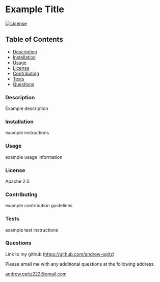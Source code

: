 # Example Title

  [![License](https://img.shields.io/badge/License-Apache_2.0-blue.svg)](https://opensource.org/licenses/Apache-2.0)
  
  ## Table of Contents
  
  - [Description](#description)
  - [Installation](#installation)
  - [Usage](#usage)
  - [License](#license)
  - [Contributing](#contributing)
  - [Tests](#tests)
  - [Questions](#questions)
  
  ### Description
  Example description
  
  ### Installation
  example instructions
  
  ### Usage
  example usage information
  
  ### License
  Apache 2.0

  ### Contributing
  example contribution guidelines

  ### Tests
  example test instructions

  ### Questions
  Link to my github
  (https://github.com/andrew-opitz)
  
  Please email me with any additional questions at the following address.

  andrew.opitz222@gmail.com

